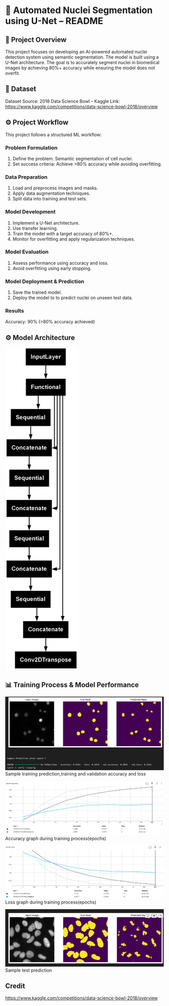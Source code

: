 # 📝 Automated Nuclei Segmentation using U-Net – README

## 📌 Project Overview
This project focuses on developing an AI-powered automated nuclei detection system using semantic segmentation. The model is built using a U-Net architecture. The goal is to accurately segment nuclei in biomedical images by achieving 80%+ accuracy while ensuring the model does not overfit.

## 📂 Dataset
Dataset Source: 2018 Data Science Bowl – Kaggle
Link: https://www.kaggle.com/competitions/data-science-bowl-2018/overview 

## ⚙️ Project Workflow
This project follows a structured ML workflow:

### Problem Formulation

1. Define the problem: Semantic segmentation of cell nuclei.
2. Set success criteria: Achieve >80% accuracy while avoiding overfitting.

### Data Preparation

1. Load and preprocess images and masks.
2. Apply data augmentation techniques.
3. Split data into training and test sets.

### Model Development

1. Implement a U-Net architecture.
2. Use transfer learning.
3. Train the model with a target accuracy of 80%+.
4. Monitor for overfitting and apply regularization techniques.

### Model Evaluation

1. Assess performance using accuracy and loss.
2. Avoid overfitting using early stopping.

### Model Deployment & Prediction

1. Save the trained model.
2. Deploy the model to to predict nuclei on unseen test data.

### Results

Accuracy: 90% (>80% accuracy achieved)

## ⚙️ Model Architecture

![Model](img/model.png)

## 📊 Training Process & Model Performance

![Model](img/training_output.png)
Sample training prediction,training and validation accuracy and loss

![Model](img/accuracy_graph.png)
Accuracy graph during training process(epochs)

![Model](img/loss_graph.png)
Loss graph during training process(epochs)

![Model](img/prediction_output.png)
Sample test prediction

## Credit
https://www.kaggle.com/competitions/data-science-bowl-2018/overview 